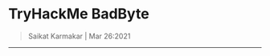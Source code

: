 # TryHackMe BadByte

> Saikat Karmakar | Mar 26:2021

-------------------------------------------------------------------------------

